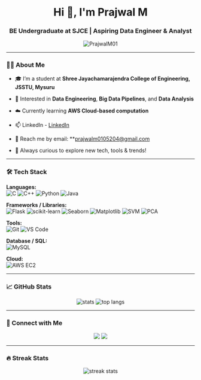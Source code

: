 <h1 align="center">Hi 👋, I'm Prajwal M</h1>
<h3 align="center">BE Undergraduate at SJCE | Aspiring Data Engineer & Analyst</h3>

<p align="center">
  <img src="https://komarev.com/ghpvc/?username=PrajwalM01&label=Profile%20views&color=0e75b6&style=flat" alt="PrajwalM01" />
</p>

---

### 👨‍💻 About Me

- 🎓 I’m a student at **Shree Jayachamarajendra College of Engineering, JSSTU, Mysuru**
- 👀 Interested in **Data Engineering**, **Big Data Pipelines**, and **Data Analysis**
- ☁️ Currently learning **AWS Cloud-based computation**
- 📫 LinkedIn - [LinkedIn](https://www.linkedin.com/in/prajwal-m-61948a319)  
- 📧 Reach me by email: **prajwalm0105204@gmail.com

- 🧠 Always curious to explore new tech, tools & trends!

---

### 🛠 Tech Stack

**Languages:**  
![C](https://img.shields.io/badge/C-00599C?style=flat&logo=c&logoColor=white)
![C++](https://img.shields.io/badge/C++-00599C?style=flat&logo=cplusplus&logoColor=white)
![Python](https://img.shields.io/badge/Python-3776AB?style=flat&logo=python&logoColor=white)
![Java](https://img.shields.io/badge/Java-ED8B00?style=flat&logo=java&logoColor=white)

**Frameworks / Libraries:**  
![Flask](https://img.shields.io/badge/Flask-000000?style=flat&logo=flask&logoColor=white)
![scikit-learn](https://img.shields.io/badge/scikit--learn-F7931E?style=flat&logo=scikit-learn&logoColor=white)
![Seaborn](https://img.shields.io/badge/Seaborn-3776AB?style=flat&logo=python&logoColor=white)
![Matplotlib](https://img.shields.io/badge/Matplotlib-11557C?style=flat&logo=python&logoColor=white)
![SVM](https://img.shields.io/badge/SVM-Informative?style=flat&logo=scikit-learn)
![PCA](https://img.shields.io/badge/PCA-Statistical?style=flat&logo=python)

**Tools:**  
![Git](https://img.shields.io/badge/Git-F05032?style=flat&logo=git&logoColor=white)
![VS Code](https://img.shields.io/badge/VSCode-007ACC?style=flat&logo=visual-studio-code&logoColor=white)

**Database / SQL:**  
![MySQL](https://img.shields.io/badge/MySQL-00000F?style=flat&logo=mysql&logoColor=white)

**Cloud:**  
![AWS EC2](https://img.shields.io/badge/AWS-EC2-orange?style=flat&logo=amazonaws&logoColor=white)

---

### 📈 GitHub Stats

<p align="center">
  <img src="https://github-readme-stats.vercel.app/api?username=PrajwalM01&show_icons=true&theme=radical" alt="stats" />
  <img src="https://github-readme-stats.vercel.app/api/top-langs/?username=PrajwalM01&layout=compact&theme=radical" alt="top langs" />
</p>


---

### 🔗 Connect with Me

<p align="center">
  <a href="https://www.linkedin.com/in/prajwal-m-61948a319" target="_blank"><img src="https://img.shields.io/badge/LinkedIn-blue?style=flat&logo=linkedin&logoColor=white" /></a>
  <a href="mailto:prajwalm0105204mail@gmail.com"><img src="https://img.shields.io/badge/Gmail-D14836?style=flat&logo=gmail&logoColor=white" /></a>
</p>

---

### 🔥 Streak Stats

<p align="center">
  <img src="https://streak-stats.demolab.com/?user=PrajwalM01&theme=tokyonight" alt="streak stats" />
</p>


